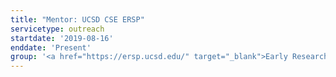 ```yaml
---
title: "Mentor: UCSD CSE ERSP"
servicetype: outreach
startdate: '2019-08-16'
enddate: 'Present'
group: '<a href="https://ersp.ucsd.edu/" target="_blank">Early Research Scholars Program (ERSP)</a>, CSE Department, UC San Diego'
---
```

